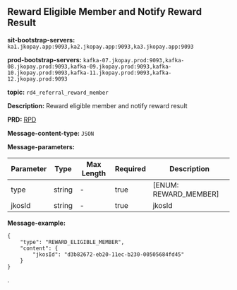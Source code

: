 #
## Reward Eligible Member and Notify Reward Result

**sit-bootstrap-servers:** `ka1.jkopay.app:9093,ka2.jkopay.app:9093,ka3.jkopay.app:9093`

**prod-bootstrap-servers:** `kafka-07.jkopay.prod:9093,kafka-08.jkopay.prod:9093,kafka-09.jkopay.prod:9093,kafka-10.jkopay.prod:9093,kafka-11.jkopay.prod:9093,kafka-12.jkopay.prod:9093`

**topic:** `rd4_referral_reward_member`

**Description:** Reward eligible member and notify reward result

**PRD:** [RPD](https://jkopay.atlassian.net/wiki/spaces/PM/pages/29687846)

**Message-content-type:** `JSON`

**Message-parameters:**

| Parameter | Type   | Max Length | Required | Description                              |
|-----------|--------|------------|----------|------------------------------------------|
| type      | string | -          | true     | [ENUM: REWARD_MEMBER] |
| jkosId    | string | -          | true     | jkosId                                   |

**Message-example:**
```
{
    "type": "REWARD_ELIGIBLE_MEMBER",
    "content": {
        "jkosId": "d3b82672-eb20-11ec-b230-00505684fd45"
    }
}
```

.